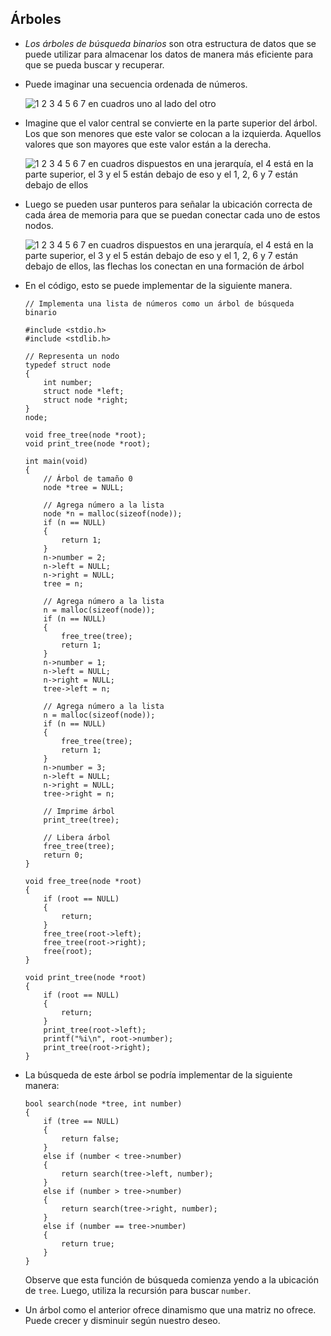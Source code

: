 Árboles
-----

*   _Los árboles de búsqueda binarios_ son otra estructura de datos que se puede utilizar para almacenar los datos de manera más eficiente para que se pueda buscar y recuperar.
*   Puede imaginar una secuencia ordenada de números.

    ![1 2 3 4 5 6 7 en cuadros uno al lado del otro](https://cs50.harvard.edu/x/2023/notes/5/cs50Week5Slide086.png "árbol")
    
*   Imagine que el valor central se convierte en la parte superior del árbol. Los que son menores que este valor se colocan a la izquierda. Aquellos valores que son mayores que este valor están a la derecha.

    ![1 2 3 4 5 6 7 en cuadros dispuestos en una jerarquía, el 4 está en la parte superior, el 3 y el 5 están debajo de eso y el 1, 2, 6 y 7 están debajo de ellos](https://cs50.harvard.edu/x/2023/notes/5/cs50Week5Slide119.png "árbol")
    
*   Luego se pueden usar punteros para señalar la ubicación correcta de cada área de memoria para que se puedan conectar cada uno de estos nodos.

    ![1 2 3 4 5 6 7 en cuadros dispuestos en una jerarquía, el 4 está en la parte superior, el 3 y el 5 están debajo de eso y el 1, 2, 6 y 7 están debajo de ellos, las flechas los conectan en una formación de árbol](https://cs50.harvard.edu/x/2023/notes/5/cs50Week5Slide120.png "árbol")
    
*   En el código, esto se puede implementar de la siguiente manera.

        // Implementa una lista de números como un árbol de búsqueda binario

        #include <stdio.h>
        #include <stdlib.h>

        // Representa un nodo
        typedef struct node
        {
            int number;
            struct node *left;
            struct node *right;
        }
        node;

        void free_tree(node *root);
        void print_tree(node *root);

        int main(void)
        {
            // Árbol de tamaño 0
            node *tree = NULL;

            // Agrega número a la lista
            node *n = malloc(sizeof(node));
            if (n == NULL)
            {
                return 1;
            }
            n->number = 2;
            n->left = NULL;
            n->right = NULL;
            tree = n;

            // Agrega número a la lista
            n = malloc(sizeof(node));
            if (n == NULL)
            {
                free_tree(tree);
                return 1;
            }
            n->number = 1;
            n->left = NULL;
            n->right = NULL;
            tree->left = n;

            // Agrega número a la lista
            n = malloc(sizeof(node));
            if (n == NULL)
            {
                free_tree(tree);
                return 1;
            }
            n->number = 3;
            n->left = NULL;
            n->right = NULL;
            tree->right = n;

            // Imprime árbol
            print_tree(tree);

            // Libera árbol
            free_tree(tree);
            return 0;
        }

        void free_tree(node *root)
        {
            if (root == NULL)
            {
                return;
            }
            free_tree(root->left);
            free_tree(root->right);
            free(root);
        }

        void print_tree(node *root)
        {
            if (root == NULL)
            {
                return;
            }
            print_tree(root->left);
            printf("%i\n", root->number);
            print_tree(root->right);
        }
        
    
*   La búsqueda de este árbol se podría implementar de la siguiente manera:

        bool search(node *tree, int number)
        {
            if (tree == NULL)
            {
                return false;
            }
            else if (number < tree->number)
            {
                return search(tree->left, number);
            }
            else if (number > tree->number)
            {
                return search(tree->right, number);
            }
            else if (number == tree->number)
            {
                return true;
            }
        }

    Observe que esta función de búsqueda comienza yendo a la ubicación de `tree`. Luego, utiliza la recursión para buscar `number`.
    
*   Un árbol como el anterior ofrece dinamismo que una matriz no ofrece. Puede crecer y disminuir según nuestro deseo.